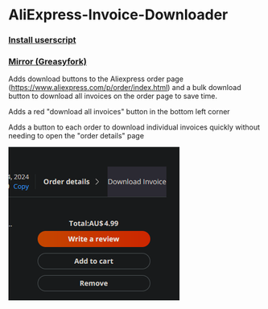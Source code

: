# AliExpress-Invoice-Downloader

### [Install userscript](https://github.com/peter-tanner/AliExpress-Invoice-Downloader/raw/master/AliExpress-Invoice-Downloader.user.js)

### [Mirror (Greasyfork)](https://greasyfork.org/en/scripts/488177-aliexpress-invoice-downloader)

Adds download buttons to the Aliexpress order page (https://www.aliexpress.com/p/order/index.html) and a bulk download button to download all invoices on the order page to save time.

Adds a red "download all invoices" button in the bottom left corner

Adds a button to each order to download individual invoices quickly without needing to open the "order details" page

![order button image](image.png)
